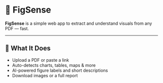 # 🧠 FigSense

**FigSense** is a simple web app to extract and understand visuals from any PDF — fast.

---

## 🚀 What It Does

- Upload a PDF or paste a link  
- Auto-detects charts, tables, maps & more  
- AI-powered figure labels and short descriptions  
- Download images or a full report
